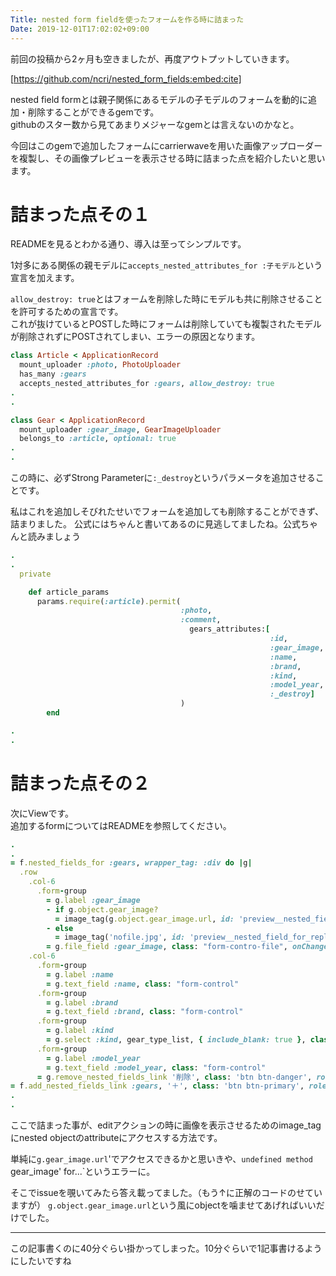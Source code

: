 ```yaml
---
Title: nested form fieldを使ったフォームを作る時に詰まった
Date: 2019-12-01T17:02:02+09:00
---
```


前回の投稿から2ヶ月も空きましたが、再度アウトプットしていきます。



[https://github.com/ncri/nested_form_fields:embed:cite]


nested field formとは親子関係にあるモデルの子モデルのフォームを動的に追加・削除することができるgemです。  
githubのスター数から見てあまりメジャーなgemとは言えないのかなと。

今回はこのgemで追加したフォームにcarrierwaveを用いた画像アップローダーを複製し、その画像プレビューを表示させる時に詰まった点を紹介したいと思います。

# 詰まった点その１
READMEを見るとわかる通り、導入は至ってシンプルです。  

1対多にある関係の親モデルに`accepts_nested_attributes_for :子モデル`という宣言を加えます。  

`allow_destroy: true`とはフォームを削除した時にモデルも共に削除させることを許可するための宣言です。  
これが抜けているとPOSTした時にフォームは削除していても複製されたモデルが削除されずにPOSTされてしまい、エラーの原因となります。

```ruby
class Article < ApplicationRecord
  mount_uploader :photo, PhotoUploader
  has_many :gears
  accepts_nested_attributes_for :gears, allow_destroy: true
.
.
```

```ruby
class Gear < ApplicationRecord
  mount_uploader :gear_image, GearImageUploader
  belongs_to :article, optional: true
.
.
```

この時に、必ずStrong Parameterに`:_destroy`というパラメータを追加させることです。

私はこれを追加しそびれたせいでフォームを追加しても削除することができず、詰まりました。
公式にはちゃんと書いてあるのに見逃してましたね。公式ちゃんと読みましょう

```ruby
.
.
  private

    def article_params
      params.require(:article).permit(
                                      :photo,
                                      :comment,
                                        gears_attributes:[
                                                          :id,
                                                          :gear_image,
                                                          :name,
                                                          :brand,
                                                          :kind,
                                                          :model_year,
                                                          :_destroy]
                                      )
        end

.
.
```

# 詰まった点その２

次にViewです。  
追加するformについてはREADMEを参照してください。

```ruby
.
.
= f.nested_fields_for :gears, wrapper_tag: :div do |g|
  .row
    .col-6
      .form-group
        = g.label :gear_image
        - if g.object.gear_image?
          = image_tag(g.object.gear_image.url, id: 'preview__nested_field_for_replace_with_index__', class: 'gear_image')
        - else
          = image_tag('nofile.jpg', id: 'preview__nested_field_for_replace_with_index__', class: 'gear_image')
        = g.file_field :gear_image, class: "form-contro-file", onChange: "imgPreView(event, 'pre__nested_field_for_replace_with_index__')"
    .col-6
      .form-group
        = g.label :name
        = g.text_field :name, class: "form-control"
      .form-group
        = g.label :brand
        = g.text_field :brand, class: "form-control"
      .form-group
        = g.label :kind
        = g.select :kind, gear_type_list, { include_blank: true }, class: "form-control"
      .form-group
        = g.label :model_year
        = g.text_field :model_year, class: "form-control"
      = g.remove_nested_fields_link '削除', class: 'btn btn-danger', role: 'button'
= f.add_nested_fields_link :gears, '＋', class: 'btn btn-primary', role: 'button', id: 'add-form'
.
.
```

ここで詰まった事が、editアクションの時に画像を表示させるためのimage_tagにnested objectのattributeにアクセスする方法です。  

単純に`g.gear_image.url`'でアクセスできるかと思いきや、`undefined method `gear_image' for...`というエラーに。

そこでissueを覗いてみたら答え載ってました。（もう↑に正解のコードのせていますが）
`g.object.gear_image.url`という風にobjectを噛ませてあげればいいだけでした。

***
この記事書くのに40分ぐらい掛かってしまった。10分ぐらいで1記事書けるようにしたいですね




